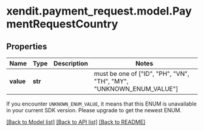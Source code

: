 # xendit.payment_request.model.PaymentRequestCountry


## Properties
| Name | Type | Description | Notes |
| ------------ | ------------- | ------------- | ------------- |
| **value** | **str** |  |  must be one of ["ID", "PH", "VN", "TH", "MY", "UNKNOWN_ENUM_VALUE"] |

If you encounter `UNKNOWN_ENUM_VALUE`, it means that this ENUM is unavailable in your current SDK version. Please upgrade to get the newest ENUM.

[[Back to Model list]](../README.md#documentation-for-models) [[Back to API list]](../README.md#documentation-for-api-endpoints) [[Back to README]](../README.md)



